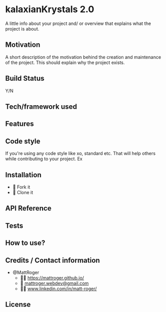 # kalaxianKrystals 2.0

A little info about your project and/ or overview that explains what the project is about.

## Motivation
A short description of the motivation behind the creation and maintenance of the project. This should explain why the project exists.

## Build Status
Y/N

## Tech/framework used

## Features

## Code style
If you're using any code style like xo, standard etc. That will help others while contributing to your project. Ex


## Installation
* :trident: Fork it
* :sheep: Clone it


## API Reference

## Tests

## How to use?


## Credits / Contact information
* @MattRoger 
  * :man_office_worker: https://mattroger.github.io/
  * :e-mail: mattroger.webdev@gmail.com
  * :man_office_worker: www.linkedin.com/in/matt-roger/


## License
